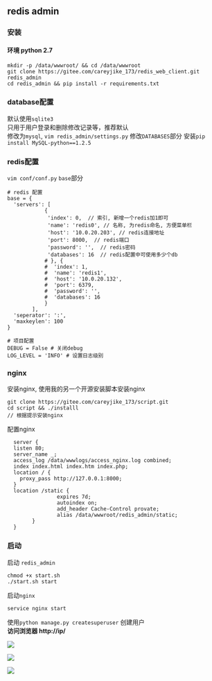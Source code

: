 ## redis admin
### 安装
#### 环境 python 2.7

```
mkdir -p /data/wwwroot/ && cd /data/wwwroot
git clone https://gitee.com/careyjike_173/redis_web_client.git redis_admin
cd redis_admin && pip install -r requirements.txt
```

### database配置   
默认使用`sqlite3`  
只用于用户登录和删除修改记录等，推荐默认   
修改为`mysql`, `vim redis_admin/settings.py` 修改`DATABASES`部分
安装`pip install MySQL-python==1.2.5`
  
### redis配置  
  `vim conf/conf.py` `base`部分
  
  ```
  # redis 配置
  base = {
    'servers': [
              {
               'index': 0,  // 索引, 新增一个redis加1即可
               'name': 'redis0', // 名称, 为redis命名, 方便菜单栏
               'host': '10.0.20.203', // redis连接地址
               'port': 8000,  // redis端口
               'password': '',  // redis密码
               'databases': 16  // redis配置中可使用多少个db
              # }, {
              #  'index': 1,
              #  'name': 'redis1',
              #  'host': '10.0.20.132',
              #  'port': 6379,
              #  'password': '',
              #  'databases': 16
              }
          ],
    'seperator': ':',
    'maxkeylen': 100
  }
  
  # 项目配置
  DEBUG = False # 关闭debug
  LOG_LEVEL = 'INFO' # 设置日志级别
  ```
  
### nginx
安装nginx, 使用我的另一个开源安装脚本安装nginx

```
git clone https://gitee.com/careyjike_173/script.git
cd script && ./installl
// 根据提示安装nginx
```
配置nginx

```
  server {
  listen 80;
  server_name _;
  access_log /data/wwwlogs/access_nginx.log combined;
  index index.html index.htm index.php;
  location / {
    proxy_pass http://127.0.0.1:8000;
  }
  location /static {
                expires 7d;
                autoindex on;
                add_header Cache-Control provate;
                alias /data/wwwroot/redis_admin/static;
        }
  }
```

### 启动
启动 `redis_admin`

```
chmod +x start.sh
./start.sh start
```
启动`nginx`

```
service nginx start
```

使用`python manage.py createsuperuser` 创建用户  
**访问浏览器 http://ip/** 

![](https://gitee.com/careyjike_173/redis_web_client/raw/master/static/img/1.png)


![](https://gitee.com/careyjike_173/redis_web_client/raw/master/static/img/2.png)

![](https://gitee.com/careyjike_173/redis_web_client/raw/master/static/img/3.png)